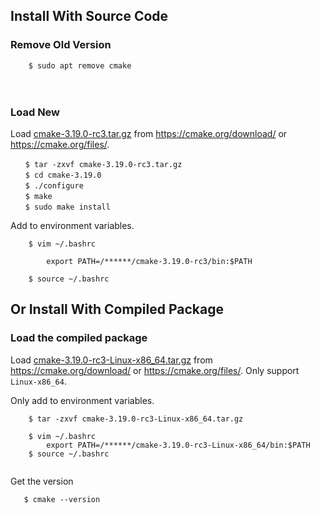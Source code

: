## Install With Source Code
### Remove Old Version

```
    $ sudo apt remove cmake
```
　　
### Load New

Load [cmake-3.19.0-rc3.tar.gz](https://cmake.org/files/v3.19/cmake-3.19.0-rc3.tar.gz) from https://cmake.org/download/ or https://cmake.org/files/.

```　
　　$ tar -zxvf cmake-3.19.0-rc3.tar.gz
　　$ cd cmake-3.19.0
　　$ ./configure
　　$ make
　　$ sudo make install
```

Add to environment variables.

```
    $ vim ~/.bashrc
        
        export PATH=/******/cmake-3.19.0-rc3/bin:$PATH

    $ source ~/.bashrc
```

##  Or Install With Compiled Package

### Load the compiled package 

Load [cmake-3.19.0-rc3-Linux-x86_64.tar.gz](https://cmake.org/files/v3.19/cmake-3.19.0-rc3-Linux-x86_64.tar.gz) from https://cmake.org/download/ or https://cmake.org/files/. Only support `Linux-x86_64`.

Only add to environment variables.

```
    $ tar -zxvf cmake-3.19.0-rc3-Linux-x86_64.tar.gz
    
    $ vim ~/.bashrc 
        export PATH=/******/cmake-3.19.0-rc3-Linux-x86_64/bin:$PATH
    $ source ~/.bashrc
    
```

Get the version

```
   $ cmake --version
```
